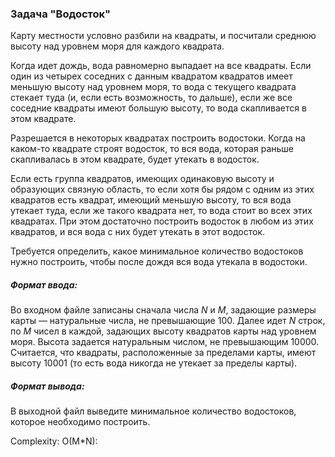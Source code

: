 ### Задача "Водосток"

Карту местности условно разбили на квадраты, и посчитали среднюю высоту над уровнем моря для каждого квадрата.

Когда идет дождь, вода равномерно выпадает на все квадраты. Если один из четырех соседних с данным квадратом квадратов имеет меньшую высоту над уровнем моря,
то вода с текущего квадрата стекает туда (и, если есть возможность, то дальше), если же все соседние квадраты имеют большую высоту, то вода скапливается в этом квадрате.

Разрешается в некоторых квадратах построить водостоки. Когда на каком-то квадрате строят водосток, то вся вода, которая раньше скапливалась в этом квадрате,
будет утекать в водосток.

Если есть группа квадратов, имеющих одинаковую высоту и образующих связную область, то если хотя бы рядом с одним из этих квадратов есть квадрат,
имеющий меньшую высоту, то вся вода утекает туда, если же такого квадрата нет, то вода стоит во всех этих квадратах.
При этом достаточно построить водосток в любом из этих квадратов, и вся вода с них будет утекать в этот водосток.

Требуется определить, какое минимальное количество водостоков нужно построить, чтобы после дождя вся вода утекала в водостоки.


##### Формат ввода:

Во входном файле записаны сначала числа $N$ и $M$, задающие размеры карты — натуральные числа, не превышающие $100$. Далее идет $N$ строк, по $M$ чисел в каждой, 
задающих высоту квадратов карты над уровнем моря. Высота задается натуральным числом, не превышающим $10000$. 
Считается, что квадраты, расположенные за пределами карты, имеют высоту $10001$ (то есть вода никогда не утекает за пределы карты).


##### Формат вывода:

В выходной файл выведите минимальное количество водостоков, которое необходимо построить.

Complexity: O(M*N):
